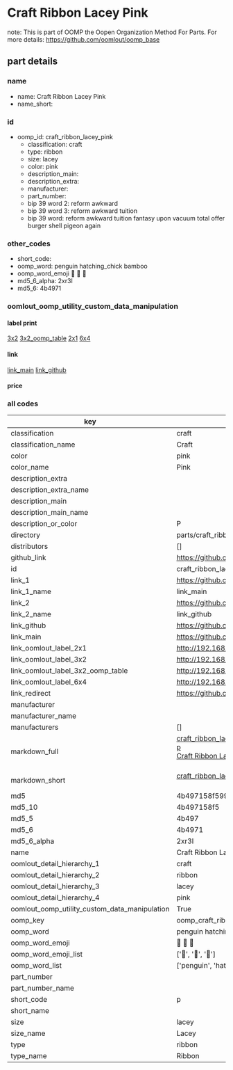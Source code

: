 # Craft Ribbon Lacey Pink  

note: This is part of OOMP the Oopen Organization Method For Parts. For more details: https://github.com/oomlout/oomp_base

##  part details
  







### name
* name: Craft Ribbon Lacey Pink
* name_short: 
### id
* oomp_id: craft_ribbon_lacey_pink
  * classification: craft
  * type: ribbon
  * size: lacey
  * color: pink
  * description_main: 
  * description_extra: 
  * manufacturer: 
  * part_number: 
  * bip 39 word 2: reform awkward
  * bip 39 word 3: reform awkward tuition
  * bip 39 word: reform awkward tuition fantasy upon vacuum total offer burger shell pigeon again

### other_codes
* short_code: 
* oomp_word: penguin hatching_chick bamboo
* oomp_word_emoji :penguin: :hatching_chick: :bamboo:
* md5_6_alpha: 2xr3l
* md5_6: 4b4971






### oomlout_oomp_utility_custom_data_manipulation
#### label print
[3x2](http://192.168.1.245:1112/?label=oomp%202xr3l)
[3x2_oomp_table](http://192.168.1.108:1112/?label=oomp%202xr3l)
[2x1](http://192.168.1.242:1112/?label=oomp%202xr3l)
[6x4](http://192.168.1.55:1112/?label=oomp%202xr3l)    

#### link

[link_main](https://github.com/oomlout/oomlout_oomp_version_1_messy/tree/main/parts/craft_ribbon_lacey_pink) [link_github](https://github.com/oomlout/oomlout_oomp_version_1_messy/tree/main/parts/craft_ribbon_lacey_pink)                             

#### price







### all codes 
| key | value |  
| --- | --- |  
| classification | craft |  
| classification_name | Craft |  
| color | pink |  
| color_name | Pink |  
| description_extra |  |  
| description_extra_name |  |  
| description_main |  |  
| description_main_name |  |  
| description_or_color | P  |  
| directory | parts/craft_ribbon_lacey_pink |  
| distributors | [] |  
| github_link | https://github.com/oomlout/oomlout_oomp_part_src/tree/main/parts/craft_ribbon_lacey_pink |  
| id | craft_ribbon_lacey_pink |  
| link_1 | https://github.com/oomlout/oomlout_oomp_version_1_messy/tree/main/parts/craft_ribbon_lacey_pink |  
| link_1_name | link_main |  
| link_2 | https://github.com/oomlout/oomlout_oomp_version_1_messy/tree/main/parts/craft_ribbon_lacey_pink |  
| link_2_name | link_github |  
| link_github | https://github.com/oomlout/oomlout_oomp_version_1_messy/tree/main/parts/craft_ribbon_lacey_pink |  
| link_main | https://github.com/oomlout/oomlout_oomp_version_1_messy/tree/main/parts/craft_ribbon_lacey_pink |  
| link_oomlout_label_2x1 | http://192.168.1.242:1112/?label=oomp%202xr3l |  
| link_oomlout_label_3x2 | http://192.168.1.245:1112/?label=oomp%202xr3l |  
| link_oomlout_label_3x2_oomp_table | http://192.168.1.108:1112/?label=oomp%202xr3l |  
| link_oomlout_label_6x4 | http://192.168.1.55:1112/?label=oomp%202xr3l |  
| link_redirect | https://github.com/oomlout/oomlout_oomp_version_1_messy/tree/main/parts/craft_ribbon_lacey_pink |  
| manufacturer |  |  
| manufacturer_name |  |  
| manufacturers | [] |  
| markdown_full | [craft_ribbon_lacey_pink](none)<br>[p](none)<br>[Craft Ribbon Lacey Pink](none)<br><br> |  
| markdown_short | [craft_ribbon_lacey_pink](none)<br><br> |  
| md5 | 4b497158f5997cbbc2777531d44435a2 |  
| md5_10 | 4b497158f5 |  
| md5_5 | 4b497 |  
| md5_6 | 4b4971 |  
| md5_6_alpha | 2xr3l |  
| name | Craft Ribbon Lacey Pink |  
| oomlout_detail_hierarchy_1 | craft |  
| oomlout_detail_hierarchy_2 | ribbon |  
| oomlout_detail_hierarchy_3 | lacey |  
| oomlout_detail_hierarchy_4 | pink |  
| oomlout_oomp_utility_custom_data_manipulation | True |  
| oomp_key | oomp_craft_ribbon_lacey_pink |  
| oomp_word | penguin hatching_chick bamboo |  
| oomp_word_emoji | :penguin: :hatching_chick: :bamboo: |  
| oomp_word_emoji_list | [':penguin:', ':hatching_chick:', ':bamboo:'] |  
| oomp_word_list | ['penguin', 'hatching_chick', 'bamboo'] |  
| part_number |  |  
| part_number_name |  |  
| short_code | p |  
| short_name |  |  
| size | lacey |  
| size_name | Lacey |  
| type | ribbon |  
| type_name | Ribbon |  
